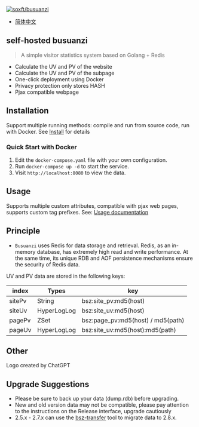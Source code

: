 [![soxft/busuanzi](https://socialify.cmds.run/soxft/busuanzi/image?description=1&font=Raleway&forks=1&language=1&logo=https%3A%2F%2Fraw.githubusercontent.com%2Fsoxft%2Fbusuanzi%2Fmain%2Fdist%2Ffavicon.png&name=1&owner=1&pattern=Circuit%20Board&stargazers=1&theme=Dark&cache=43200)](https://busuanzi.9420.ltd)

- [简体中文](readme/README.zh_CN.md)

## self-hosted busuanzi

> A simple visitor statistics system based on Golang + Redis

- Calculate the UV and PV of the website
- Calculate the UV and PV of the subpage
- One-click deployment using Docker
- Privacy protection only stores HASH
- Pjax compatible webpage

## Installation

Support multiple running methods: compile and run from source code, run with Docker. See [Install](https://github.com/soxft/busuanzi/wiki/install) for details

### Quick Start with Docker

1. Edit the `docker-compose.yaml` file with your own configuration.
2. Run `docker-compose up -d` to start the service. 
3. Visit `http://localhost:8080` to view the data.

## Usage

Supports multiple custom attributes, compatible with pjax web pages, supports custom tag prefixes. See: [Usage documentation](https://github.com/soxft/busuanzi/wiki/usage)

## Principle

- `Busuanzi` uses Redis for data storage and retrieval. Redis, as an in-memory database, has extremely high read and write performance. At the same time, its unique RDB and AOF persistence mechanisms ensure the security of Redis data.

UV and PV data are stored in the following keys:

| index  | Types       | key                               |
|--------|-------------|-----------------------------------|
| sitePv | String      | bsz:site_pv:md5(host)             |
| siteUv | HyperLogLog | bsz:site_uv:md5(host)             |
| pagePv | ZSet        | bsz:page_pv:md5(host) / md5(path) |
| pageUv | HyperLogLog | bsz:site_uv:md5(host):md5(path)   |

## Other

Logo created by ChatGPT

## Upgrade Suggestions

- Please be sure to back up your data (dump.rdb) before upgrading.
- New and old version data may not be compatible, please pay attention to the instructions on the Release interface, upgrade cautiously
- 2.5.x - 2.7.x can use the [bsz-transfer](https://github.com/soxft/busuanzi-transfer) tool to migrate data to 2.8.x.